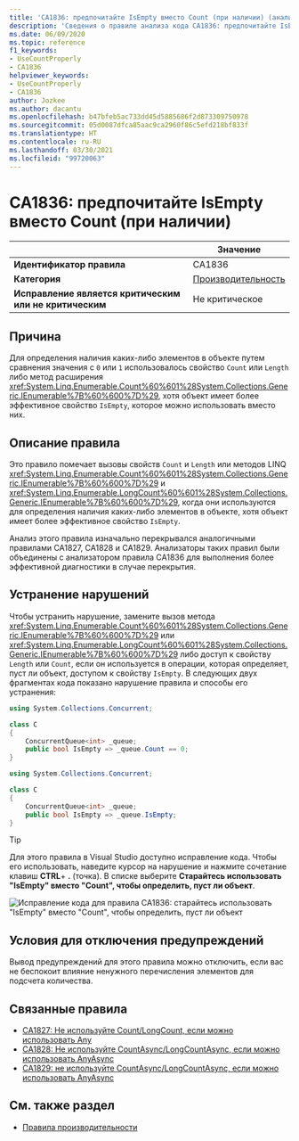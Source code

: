 ```yaml
---
title: 'CA1836: предпочитайте IsEmpty вместо Count (при наличии) (анализ кода)'
description: 'Сведения о правиле анализа кода CA1836: предпочитайте IsEmpty вместо Count (при наличии)'
ms.date: 06/09/2020
ms.topic: reference
f1_keywords:
- UseCountProperly
- CA1836
helpviewer_keywords:
- UseCountProperly
- CA1836
author: Jozkee
ms.author: dacantu
ms.openlocfilehash: b47bfeb5ac733dd45d5885686f2d873309750978
ms.sourcegitcommit: 05d0087dfca85aac9ca2960f86c5efd218bf833f
ms.translationtype: HT
ms.contentlocale: ru-RU
ms.lasthandoff: 03/30/2021
ms.locfileid: "99720063"
---
```

# <a name="ca1836-prefer-isempty-over-count-when-available"></a>CA1836: предпочитайте IsEmpty вместо Count (при наличии)

| | Значение |
|-|-|
| **Идентификатор правила** |CA1836|
| **Категория** |[Производительность](performance-warnings.md)|
| **Исправление является критическим или не критическим** |Не критическое|

## <a name="cause"></a>Причина

Для определения наличия каких-либо элементов в объекте путем сравнения значения с `0` или `1` использовалось свойство `Count` или `Length` либо метод расширения <xref:System.Linq.Enumerable.Count%60%601%28System.Collections.Generic.IEnumerable%7B%60%600%7D%29>, хотя объект имеет более эффективное свойство `IsEmpty`, которое можно использовать вместо них.

## <a name="rule-description"></a>Описание правила

Это правило помечает вызовы свойств `Count` и `Length` или методов LINQ <xref:System.Linq.Enumerable.Count%60%601%28System.Collections.Generic.IEnumerable%7B%60%600%7D%29> и <xref:System.Linq.Enumerable.LongCount%60%601%28System.Collections.Generic.IEnumerable%7B%60%600%7D%29>, когда они используются для определения наличия каких-либо элементов в объекте, хотя объект имеет более эффективное свойство `IsEmpty`.

Анализ этого правила изначально перекрывался аналогичными правилами CA1827, CA1828 и CA1829. Анализаторы таких правил были объединены с анализатором правила CA1836 для выполнения более эффективной диагностики в случае перекрытия.

## <a name="how-to-fix-violations"></a>Устранение нарушений

Чтобы устранить нарушение, замените вызов метода <xref:System.Linq.Enumerable.Count%60%601%28System.Collections.Generic.IEnumerable%7B%60%600%7D%29> или <xref:System.Linq.Enumerable.LongCount%60%601%28System.Collections.Generic.IEnumerable%7B%60%600%7D%29> либо доступ к свойству `Length` или `Count`, если он используется в операции, которая определяет, пуст ли объект, доступом к свойству `IsEmpty`. В следующих двух фрагментах кода показано нарушение правила и способы его устранения:

```csharp
using System.Collections.Concurrent;

class C
{
    ConcurrentQueue<int> _queue;
    public bool IsEmpty => _queue.Count == 0;
}
```

```csharp
using System.Collections.Concurrent;

class C
{
    ConcurrentQueue<int> _queue;
    public bool IsEmpty => _queue.IsEmpty;
}
```

> [!TIP]
> Для этого правила в Visual Studio доступно исправление кода. Чтобы его использовать, наведите курсор на нарушение и нажмите сочетание клавиш **CTRL**+ **.** (точка). В списке выберите **Старайтесь использовать "IsEmpty" вместо "Count", чтобы определить, пуст ли объект**.
>
> ![Исправление кода для правила CA1836: старайтесь использовать "IsEmpty" вместо "Count", чтобы определить, пуст ли объект](media/ca1836-codefix.png)

## <a name="when-to-suppress-warnings"></a>Условия для отключения предупреждений

Вывод предупреждений для этого правила можно отключить, если вас не беспокоит влияние ненужного перечисления элементов для подсчета количества.

## <a name="related-rules"></a>Связанные правила

- [CA1827: Не используйте Count/LongCount, если можно использовать Any](ca1827.md)
- [CA1828: Не используйте CountAsync/LongCountAsync, если можно использовать AnyAsync](ca1828.md)
- [CA1829: не используйте CountAsync/LongCountAsync, если можно использовать AnyAsync](ca1828.md)

## <a name="see-also"></a>См. также раздел

- [Правила производительности](performance-warnings.md)
